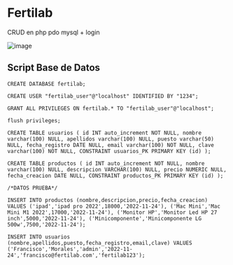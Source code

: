 # Fertilab
CRUD en php pdo mysql + login

![image](https://user-images.githubusercontent.com/51140256/203928553-778eb6e1-2cf1-4573-b600-2b083c13f412.png)


## Script Base de Datos

`CREATE DATABASE fertilab;`

`CREATE USER "fertilab_user"@"localhost" IDENTIFIED BY "1234";`

`GRANT ALL PRIVILEGES ON fertilab.* TO "fertilab_user"@"localhost";`

`flush privileges;`

`CREATE TABLE usuarios (
	id INT auto_increment NOT NULL,
	nombre varchar(100) NULL,
	apellidos varchar(100) NULL,
	puesto varchar(50) NULL,
	fecha_registro DATE NULL,
	email varchar(100) NOT NULL,
	clave varchar(100) NOT NULL,
	CONSTRAINT usuarios_PK PRIMARY KEY (id)
);`

`CREATE TABLE productos (
	id INT auto_increment NOT NULL,
	nombre varchar(100) NULL,
	descripcion VARCHAR(100) NULL,
	precio NUMERIC NULL,
	fecha_creacion DATE NULL,
	CONSTRAINT productos_PK PRIMARY KEY (id)
);`

`/*DATOS PRUEBA*/`

`INSERT INTO productos (nombre,descripcion,precio,fecha_creacion) VALUES
	 ('ipad','ipad pro 2022',18000,'2022-11-24'),
	 ('Mac Mini','Mac Mini M1 2022',17000,'2022-11-24'),
	 ('Monitor HP','Monitor Led HP 27 inch',5000,'2022-11-24'),
	 ('Minicomponente','Minicomponente LG 500w',7500,'2022-11-24');`
	 
`INSERT INTO usuarios (nombre,apellidos,puesto,fecha_registro,email,clave) VALUES
	 ('Francisco','Morales','admin','2022-11-24','francisco@fertilab.com','fertilab123');`
